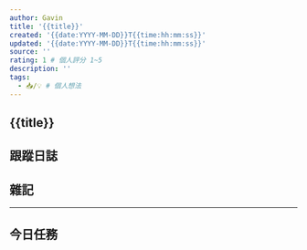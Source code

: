 ```yaml
---
author: Gavin
title: '{{title}}'
created: '{{date:YYYY-MM-DD}}T{{time:hh:mm:ss}}'
updated: '{{date:YYYY-MM-DD}}T{{time:hh:mm:ss}}'
source: ''
rating: 1 # 個人評分 1~5
description: ''
tags:
  - 📥/💡 # 個人想法
---
```


## {{title}}

## 跟蹤日誌

## 雜記

---
## 今日任務
